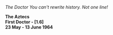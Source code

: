 _The Doctor_ _You can't rewrite history. Not one line!_

**The Aztecs  
First Doctor - [1.6]  
23 May - 13 June 1964**